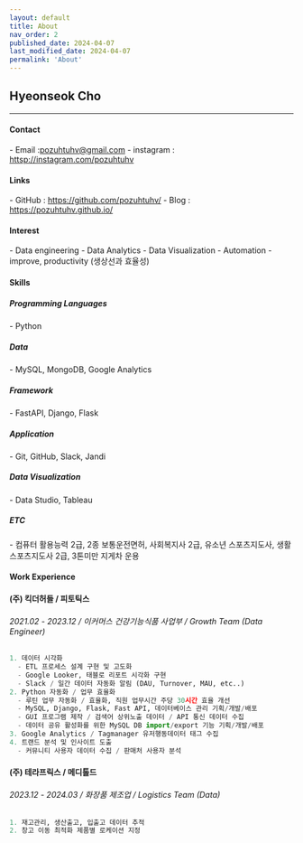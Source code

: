 ```yaml
---
layout: default
title: About
nav_order: 2
published_date: 2024-04-07
last_modified_date: 2024-04-07
permalink: 'About'
---
```


## Hyeonseok Cho
- - -
#### Contact
\- Email :<pozuhtuhv@gmail.com>
\- instagram : <httsp://instagram.com/pozuhtuhv>
#### Links
\- GitHub : <https://github.com/pozuhtuhv/>
\- Blog : <https://pozuhtuhv.github.io/>

#### Interest
\- Data engineering
\- Data Analytics
\- Data Visualization
\- Automation
\- improve, productivity (생상선과 효율성)

#### Skills
##### Programming Languages
\- Python
##### Data
\- MySQL, MongoDB, Google Analytics
##### Framework
\- FastAPI, Django, Flask
##### Application
\- Git, GitHub, Slack, Jandi
##### Data Visualization
\- Data Studio, Tableau
##### ETC
\- 컴퓨터 활용능력 2급, 2종 보통운전면허, 사회복지사 2급,
유소년 스포츠지도사, 생활스포츠지도사 2급, 3톤미만 지게차 운용

#### Work Experience
#### (주) 킥더허들 / 피토틱스
###### 2021.02 - 2023.12 / 이커머스 건강기능식품 사업부 / Growth Team (Data Engineer)
```python
1. 데이터 시각화
  - ETL 프로세스 설계 구현 및 고도화
  - Google Looker, 태블로 리포트 시각화 구현
  - Slack / 일간 데이터 자동화 알림 (DAU, Turnover, MAU, etc..)
2. Python 자동화 / 업무 효율화
  - 루틴 업무 자동화 / 효율화, 직원 업무시간 주당 30시간 효율 개선
  - MySQL, Django, Flask, Fast API, 데이터베이스 관리 기획/개발/배포
  - GUI 프로그램 제작 / 검색어 상위노출 데이터 / API 통신 데이터 수집
  - 데이터 공유 활성화를 위한 MySQL DB import/export 기능 기획/개발/배포
3. Google Analytics / Tagmanager 유저행동데이터 태그 수집
4. 트랜드 분석 및 인사이트 도출
  - 커뮤니티 사용자 데이터 수집 / 판매처 사용자 분석
```
#### (주) 테라프릭스 / 메디톨드
###### 2023.12 - 2024.03 / 화장품 제조업 / Logistics Team (Data)
```python
1. 재고관리, 생산출고, 입출고 데이터 추적
2. 창고 이동 최적화 제품별 로케이션 지정
```